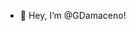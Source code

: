 - 👋 Hey, I’m @GDamaceno!

<!---
GDamaceno/GDamaceno is a ✨ special ✨ repository because its `README.md` (this file) appears on your GitHub profile.
You can click the Preview link to take a look at your changes.
--->
